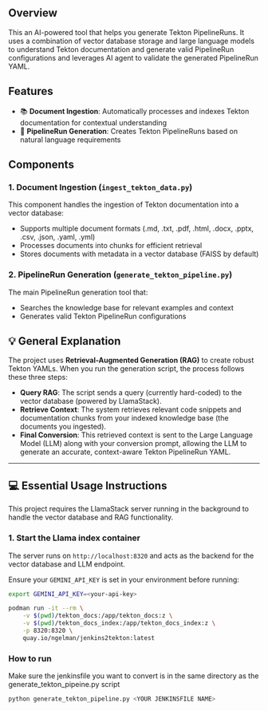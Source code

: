 
## Overview

This an AI-powered tool that helps you generate Tekton PipelineRuns. It uses a combination of vector database storage and large language models to understand Tekton documentation and generate valid PipelineRun configurations and leverages AI agent to validate the generated PipelineRun YAML.

## Features

- 📚 **Document Ingestion**: Automatically processes and indexes Tekton documentation for contextual understanding
- 🔧 **PipelineRun Generation**: Creates Tekton PipelineRuns based on natural language requirements

## Components

### 1. Document Ingestion (`ingest_tekton_data.py`)

This component handles the ingestion of Tekton documentation into a vector database:

- Supports multiple document formats (.md, .txt, .pdf, .html, .docx, .pptx, .csv, .json, .yaml, .yml)
- Processes documents into chunks for efficient retrieval
- Stores documents with metadata in a vector database (FAISS by default)

### 2. PipelineRun Generation (`generate_tekton_pipeline.py`)

The main PipelineRun generation tool that:

- Searches the knowledge base for relevant examples and context
- Generates valid Tekton PipelineRun configurations


## 💡 General Explanation

The project uses **Retrieval-Augmented Generation (RAG)** to create robust Tekton YAMLs. When you run the generation script, the process follows these three steps:

* **Query RAG**: The script sends a query (currently hard-coded) to the vector database (powered by LlamaStack).
* **Retrieve Context**: The system retrieves relevant code snippets and documentation chunks from your indexed knowledge base (the documents you ingested).
* **Final Conversion**: This retrieved context is sent to the Large Language Model (LLM) along with your conversion prompt, allowing the LLM to generate an accurate, context-aware Tekton PipelineRun YAML.

---

## 💻 Essential Usage Instructions

This project requires the LlamaStack server running in the background to handle the vector database and RAG functionality.

### 1. Start the Llama index container

The server runs on `http://localhost:8320` and acts as the backend for the vector database and LLM endpoint.

Ensure your `GEMINI_API_KEY` is set in your environment before running:

```bash
export GEMINI_API_KEY=<your-api-key>

podman run -it --rm \
    -v $(pwd)/tekton_docs:/app/tekton_docs:z \
    -v $(pwd)/tekton_docs_index:/app/tekton_docs_index:z \
    -p 8320:8320 \
    quay.io/ngelman/jenkins2tekton:latest

```
### How to run
Make sure the jenkinsfile you want to convert is in the same directory as the generate_tekton_pipeine.py script
``` bash
python generate_tekton_pipeline.py <YOUR JENKINSFILE NAME>
```
